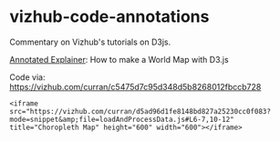 # vizhub-code-annotations
Commentary on Vizhub's tutorials on D3js.

[Annotated Explainer](https://hyp.is/go?url=https%3A%2F%2Fgithub.com%2Fsriramvsharma%2Fvizhub-code-annotations%2Fblob%2Fmaster%2FLet%27s%2520make%2520a%2520map%2520with%2520D3.js!%2Findex.js&group=__world__): How to make a World Map with D3.js


Code via: https://vizhub.com/curran/c5475d7c95d348d5b8268012fbccb728


`<iframe src="https://vizhub.com/curran/d5ad96d1fe8148bd827a25230cc0f083?mode=snippet&amp;file=loadAndProcessData.js#L6-7,10-12" title="Choropleth Map" height="600" width="600"></iframe>`
